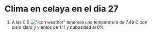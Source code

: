 # Clima en celaya en el dia 27

1. A las 0:0 !["icon weather"](http://openweathermap.org/img/w/01n.png) tenemos una temperatura de 7.49 C con cielo claro y  vientos de 1.11 y nubosidad al 0%
